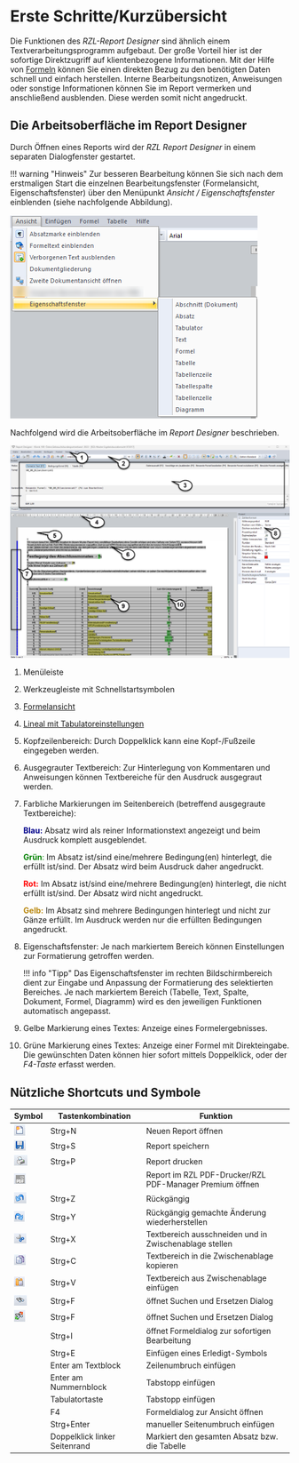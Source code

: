 # Erste Schritte/Kurzübersicht

Die Funktionen des *RZL-Report Designer* sind ähnlich einem Textverarbeitungsprogramm aufgebaut. Der große Vorteil hier ist der sofortige Direktzugriff auf klientenbezogene Informationen. Mit der Hilfe von [Formeln](../Formeln/Einfuegen_und_Bearbeiten_von_Formeln.md) können Sie einen direkten Bezug zu den benötigten Daten schnell und einfach herstellen. Interne Bearbeitungsnotizen, Anweisungen oder sonstige Informationen können Sie im Report vermerken und anschließend ausblenden. Diese werden somit nicht angedruckt.

## Die Arbeitsoberfläche im Report Designer

Durch Öffnen eines Reports wird der *RZL Report Designer* in einem separaten Dialogfenster gestartet.

!!! warning "Hinweis"
    Zur besseren Bearbeitung können Sie sich nach dem erstmaligen Start die einzelnen Bearbeitungsfenster (Formelansicht, Eigenschaftsfenster) über den Menüpunkt *Ansicht / Eigenschaftsfenster* einblenden (siehe nachfolgende Abbildung).

![Image](img/image6.png)

Nachfolgend wird die Arbeitsoberfläche im *Report Designer* beschrieben.

![Image](img/image7.png)

1.  Menüleiste

2.  Werkzeugleiste mit Schnellstartsymbolen

3.  [Formelansicht](../Formeln/Einfuegen_und_Bearbeiten_von_Formeln.md)

4.  [Lineal mit Tabulatoreinstellungen](../Report_bearbeiten/Text_und_Absatzbearbeitung.md)

5.  Kopfzeilenbereich: Durch Doppelklick kann eine Kopf-/Fußzeile eingegeben werden.

6.  Ausgegrauter Textbereich: Zur Hinterlegung von Kommentaren und Anweisungen können Textbereiche für den Ausdruck ausgegraut werden.

7.  Farbliche Markierungen im Seitenbereich (betreffend ausgegraute Textbereiche):

    <span style="color: darkblue;">**Blau:**</span> Absatz wird als reiner Informationstext angezeigt und beim Ausdruck komplett ausgeblendet.

    <span style="color: green;">**Grün**:</span> Im Absatz ist/sind eine/mehrere Bedingung(en) hinterlegt, die erfüllt ist/sind. Der Absatz wird beim Ausdruck daher angedruckt.

    <span style="color: red;">**Rot:**</span> Im Absatz ist/sind eine/mehrere Bedingung(en) hinterlegt, die nicht erfüllt ist/sind. Der Absatz wird nicht angedruckt.

    <span style="color: darkgoldenrod;">**Gelb:**</span> Im Absatz sind mehrere Bedingungen hinterlegt und nicht zur Gänze erfüllt. Im Ausdruck werden nur die erfüllten Bedingungen angedruckt.

8.  Eigenschaftsfenster: Je nach markiertem Bereich können Einstellungen zur Formatierung getroffen werden.

    !!! info "Tipp"
        Das Eigenschaftsfenster im rechten Bildschirmbereich dient zur Eingabe und Anpassung der Formatierung des selektierten Bereiches. Je nach markiertem Bereich (Tabelle, Text, Spalte, Dokument, Formel, Diagramm) wird es den jeweiligen Funktionen automatisch angepasst.

9.  Gelbe Markierung eines Textes: Anzeige eines Formelergebnisses.

10. Grüne Markierung eines Textes: Anzeige einer Formel mit Direkteingabe. Die gewünschten Daten können hier sofort mittels Doppelklick, oder der *F4-Taste* erfasst werden.

## Nützliche Shortcuts und Symbole

| Symbol               | Tastenkombination             | Funktion                                                 |
| -------------------- | ----------------------------- | -------------------------------------------------------- |
| ![](img/image8.png)  | Strg+N                        | Neuen Report öffnen                                      |
| ![](img/image9.png)  | Strg+S                        | Report speichern                                         |
| ![](img/image10.png) | Strg+P                        | Report drucken                                           |
| ![](img/image11.png) |                               | Report im RZL PDF-Drucker/RZL PDF-Manager Premium öffnen |
| ![](img/image12.png) | Strg+Z                        | Rückgängig                                               |
| ![](img/image13.png) | Strg+Y                        | Rückgängig gemachte Änderung wiederherstellen            |
| ![](img/image14.png) | Strg+X                        | Textbereich ausschneiden und in Zwischenablage stellen   |
| ![](img/image15.png) | Strg+C                        | Textbereich in die Zwischenablage kopieren               |
| ![](img/image16.png) | Strg+V                        | Textbereich aus Zwischenablage einfügen                  |
| ![](img/image17.png) | Strg+F                        | öffnet Suchen und Ersetzen Dialog                        |
| ![](img/image18.png) | Strg+F                        | öffnet Suchen und Ersetzen Dialog                        |
|                      | Strg+I                        | öffnet Formeldialog zur sofortigen Bearbeitung           |
|                      | Strg+E                        | Einfügen eines Erledigt-Symbols                          |
|                      | Enter am Textblock            | Zeilenumbruch einfügen                                   |
|                      | Enter am Nummernblock         | Tabstopp einfügen                                        |
|                      | Tabulatortaste                | Tabstopp einfügen                                        |
|                      | F4                            | Formeldialog zur Ansicht öffnen                          |
|                      | Strg+Enter                    | manueller Seitenumbruch einfügen                         |
|                      | Doppelklick linker Seitenrand | Markiert den gesamten Absatz bzw. die Tabelle            |
  
